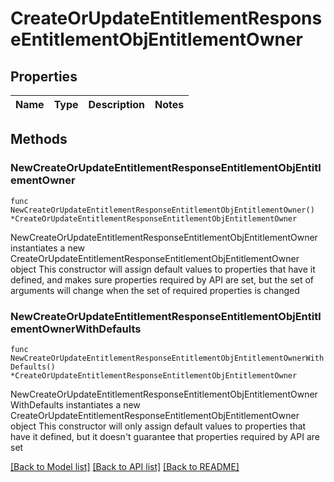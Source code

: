 # CreateOrUpdateEntitlementResponseEntitlementObjEntitlementOwner

## Properties

Name | Type | Description | Notes
------------ | ------------- | ------------- | -------------

## Methods

### NewCreateOrUpdateEntitlementResponseEntitlementObjEntitlementOwner

`func NewCreateOrUpdateEntitlementResponseEntitlementObjEntitlementOwner() *CreateOrUpdateEntitlementResponseEntitlementObjEntitlementOwner`

NewCreateOrUpdateEntitlementResponseEntitlementObjEntitlementOwner instantiates a new CreateOrUpdateEntitlementResponseEntitlementObjEntitlementOwner object
This constructor will assign default values to properties that have it defined,
and makes sure properties required by API are set, but the set of arguments
will change when the set of required properties is changed

### NewCreateOrUpdateEntitlementResponseEntitlementObjEntitlementOwnerWithDefaults

`func NewCreateOrUpdateEntitlementResponseEntitlementObjEntitlementOwnerWithDefaults() *CreateOrUpdateEntitlementResponseEntitlementObjEntitlementOwner`

NewCreateOrUpdateEntitlementResponseEntitlementObjEntitlementOwnerWithDefaults instantiates a new CreateOrUpdateEntitlementResponseEntitlementObjEntitlementOwner object
This constructor will only assign default values to properties that have it defined,
but it doesn't guarantee that properties required by API are set


[[Back to Model list]](../README.md#documentation-for-models) [[Back to API list]](../README.md#documentation-for-api-endpoints) [[Back to README]](../README.md)


